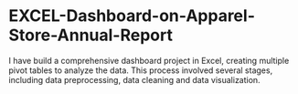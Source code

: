 # EXCEL-Dashboard-on-Apparel-Store-Annual-Report
I have build a comprehensive dashboard project in Excel, creating multiple pivot tables to analyze the data. This process involved several stages, including data preprocessing, data cleaning and data visualization.
